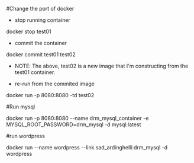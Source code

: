 
#Change the port of docker
* stop running container

docker stop test01

* commit the container

docker commit test01 test02

* NOTE: The above, test02 is a new image that I'm constructing from the test01 container.

* re-run from the commited image

docker run -p 8080:8080 -td test02

#Run mysql 

docker run -p 8080:8080 --name drm_mysql_container -e MYSQL_ROOT_PASSWORD=drm_mysql -d mysql:latest

#run wordpress

docker run --name wordpress --link sad_ardinghelli:drm_mysql -d wordpress